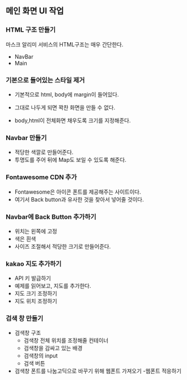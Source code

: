 ## 메인 화면 UI 작업

### HTML 구조 만들기

마스크 알리미 서비스의 HTML구조는 매우 간단한다.

- NavBar
- Main

### 기본으로 들어있는 스타일 제거

- 기본적으로 html, body에 margin이 들어있다.
- 그대로 나두게 되면 꽉찬 화면을 만들 수 없다.

- body,html이 전체화면 채우도록 크기를 지정해준다.

### Navbar 만들기

- 적당한 색깔로 만들어준다.
- 투명도를 주어 뒤에 Map도 보일 수 있도록 해준다.

### Fontawesome CDN 추가
- Fontawesome은 아이콘 폰트를 제공해주는 사이트이다.
- 여기서 Back button과 유사한 것을 찾아서 넣어줄 것이다.

### Navbar에 Back Button 추가하기
- 위치는 왼쪽에 고정
- 색은 흰색
- 사이즈 조절해서 적당한 크기로 만들어준다.

### kakao 지도 추가하기
- API 키 발급하기
- 예제를 읽어보고, 지도를 추가한다.
- 지도 크기 조정하기
- 지도 위치 조정하기

### 검색 창 만들기
- 검색창 구조
    - 검색창 전체 위치를 조정해줄 컨테이너
    - 검색창을 감싸고 있는 배경
    - 검색창의 input
    - 검색 버튼
- 검색창 폰트를 나눔고딕으로 바꾸기 위해 웹폰트 가져오기
-웹폰트 적응하기
